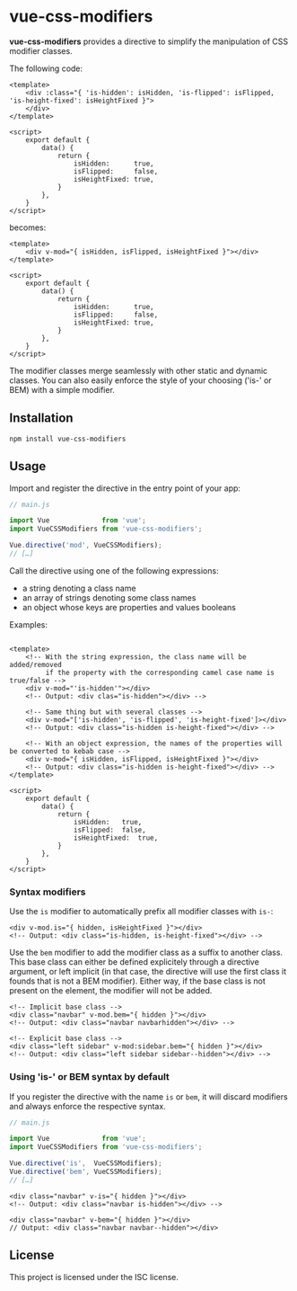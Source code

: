 # vue-css-modifiers

**vue-css-modifiers** provides a directive to simplify the manipulation of CSS
modifier classes.

The following code:
```vue
<template>
	<div :class="{ 'is-hidden': isHidden, 'is-flipped': isFlipped, 'is-height-fixed': isHeightFixed }">
	</div>
</template>

<script>
	export default {
		data() {
			return {
				isHidden:      true,
				isFlipped:     false,
				isHeightFixed: true,
			}
		},
	}
</script>
```

becomes:
```vue
<template>
	<div v-mod="{ isHidden, isFlipped, isHeightFixed }"></div>
</template>

<script>
	export default {
		data() {
			return {
				isHidden:      true,
				isFlipped:     false,
				isHeightFixed: true,
			}
		},
	}
</script>
```

The modifier classes merge seamlessly with other static and dynamic classes.
You can also easily enforce the style of your choosing ('is-' or BEM) with
a simple modifier.

## Installation

```
npm install vue-css-modifiers
```

## Usage

Import and register the directive in the entry point of your app:
```javascript
// main.js

import Vue             from 'vue';
import VueCSSModifiers from 'vue-css-modifiers';

Vue.directive('mod', VueCSSModifiers);
// […]
```

Call the directive using one of the following expressions:
 * a string denoting a class name
 * an array of strings denoting some class names
 * an object whose keys are properties and values booleans

Examples:
```vue

<template>
	<!-- With the string expression, the class name will be added/removed
	     if the property with the corresponding camel case name is true/false -->
	<div v-mod="'is-hidden'"></div>
	<!-- Output: <div clas="is-hidden"></div> -->

	<!-- Same thing but with several classes -->
	<div v-mod="['is-hidden', 'is-flipped', 'is-height-fixed']></div>
	<!-- Output: <div class="is-hidden is-height-fixed"></div> -->

	<!-- With an object expression, the names of the properties will be converted to kebab case -->
	<div v-mod="{ isHidden, isFlipped, isHeightFixed }"></div>
	<!-- Output: <div class="is-hidden is-height-fixed"></div> -->
</template>

<script>
	export default {
		data() {
			return {
				isHidden:	true,
				isFlipped:	false,
				isHeightFixed:	true,
			}
		},
	}
</script>
```

### Syntax modifiers

Use the `is` modifier to automatically prefix all modifier classes with `is-`:
```vue
<div v-mod.is="{ hidden, isHeightFixed }"></div>
<!-- Output: <div class="is-hidden, is-height-fixed"></div> -->
```

Use the `bem` modifier to add the modifier class as a suffix to another class.
This base class can either be defined explicitely through a directive argument,
or left implicit (in that case, the directive will use the first class it
founds that is not a BEM modifier). Either way, if the base class is not
present on the element, the modifier will not be added.
```vue
<!-- Implicit base class -->
<div class="navbar" v-mod.bem="{ hidden }"></div>
<!-- Output: <div class="navbar navbarhidden"></div> -->

<!-- Explicit base class -->
<div class="left sidebar" v-mod:sidebar.bem="{ hidden }"></div>
<!-- Output: <div class="left sidebar sidebar--hidden"></div> -->
```

### Using 'is-' or BEM syntax by default

If you register the directive with the name `is` or `bem`, it will discard
modifiers and always enforce the respective syntax.

```javascript
// main.js

import Vue             from 'vue';
import VueCSSModifiers from 'vue-css-modifiers';

Vue.directive('is',  VueCSSModifiers);
Vue.directive('bem', VueCSSModifiers);
// […]
```

```vue
<div class="navbar" v-is="{ hidden }"></div>
<!-- Output: <div class="navbar is-hidden"></div> -->

<div class="navbar" v-bem="{ hidden }"></div>
// Output: <div class="navbar navbar--hidden"></div>
```

## License
This project is licensed under the ISC license.
